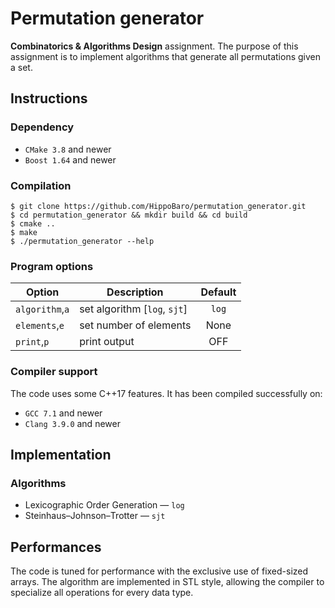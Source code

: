 # Permutation generator

**Combinatorics & Algorithms Design** assignment. The purpose of this assignment is to implement algorithms that generate all permutations given a set.

## Instructions

### Dependency

- `CMake 3.8` and newer
- `Boost 1.64` and newer

### Compilation

```
$ git clone https://github.com/HippoBaro/permutation_generator.git
$ cd permutation_generator && mkdir build && cd build
$ cmake ..
$ make
$ ./permutation_generator --help
```

### Program options

| Option           | Description                                                      | Default  |
| ---------------- | ---------------------------------------------------------------- |:--------:|
| `algorithm`,`a`  | set algorithm [`log`, `sjt`]                                     |  `log`   |
| `elements`,`e`   | set number of elements                                           |   None   |
| `print`,`p`      | print output                                                     |   OFF    |

### Compiler support

The code uses some C++17 features. It has been compiled successfully on:
- `GCC 7.1` and newer
- `Clang 3.9.0` and newer

## Implementation

### Algorithms
- Lexicographic Order Generation — `log`
- Steinhaus–Johnson–Trotter — `sjt`

## Performances

The code is tuned for performance with the exclusive use of fixed-sized arrays. The algorithm are implemented in STL style, allowing the compiler to specialize all operations for every data type.